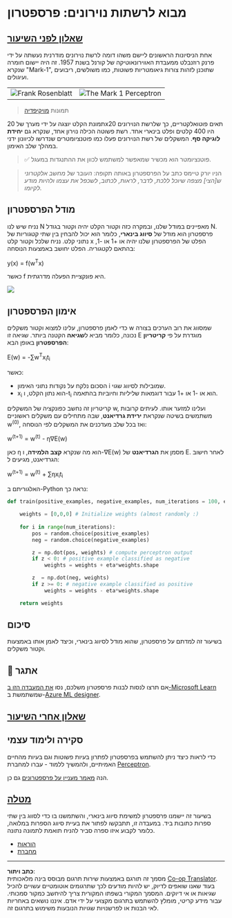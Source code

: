 <!--
CO_OP_TRANSLATOR_METADATA:
{
  "original_hash": "0c37770bba4fff3c71dc00eb261ee61b",
  "translation_date": "2025-08-28T19:48:41+00:00",
  "source_file": "lessons/3-NeuralNetworks/03-Perceptron/README.md",
  "language_code": "he"
}
-->
# מבוא לרשתות נוירונים: פרספטרון

## [שאלון לפני השיעור](https://ff-quizzes.netlify.app/en/ai/quiz/5)

אחת הניסיונות הראשונים ליישם משהו דומה לרשת נוירונים מודרנית נעשתה על ידי פרנק רוזנבלט ממעבדת האווירונאוטיקה של קורנל בשנת 1957. זה היה יישום חומרה שנקרא "Mark-1", שתוכנן לזהות צורות גיאומטריות פשוטות, כמו משולשים, ריבועים ועיגולים.

|      |      |
|--------------|-----------|
|<img src='images/Rosenblatt-wikipedia.jpg' alt='Frank Rosenblatt'/> | <img src='images/Mark_I_perceptron_wikipedia.jpg' alt='The Mark 1 Perceptron' />|

> תמונות [מויקיפדיה](https://en.wikipedia.org/wiki/Perceptron)

תמונת הקלט יוצגה על ידי מערך של 20x20 תאים פוטואלקטריים, כך שלרשת הנוירונים היו 400 קלטים ופלט בינארי אחד. רשת פשוטה הכילה נוירון אחד, שנקרא גם **יחידת לוגיקה סף**. המשקלים של רשת הנוירונים פעלו כמו פוטנציומטרים שנדרשו לכיוונון ידני במהלך שלב האימון.

> ✅ פוטנציומטר הוא מכשיר שמאפשר למשתמש לכוון את ההתנגדות במעגל.

> הניו יורק טיימס כתב על הפרספטרון באותה תקופה: *העובר של מחשב אלקטרוני ש[הצי] מצפה שיוכל ללכת, לדבר, לראות, לכתוב, לשכפל את עצמו ולהיות מודע לקיומו.*

## מודל הפרספטרון

נניח שיש לנו N מאפיינים במודל שלנו, ובמקרה כזה וקטור הקלט יהיה וקטור בגודל N. פרספטרון הוא מודל של **סיווג בינארי**, כלומר הוא יכול להבחין בין שתי קטגוריות של נתוני קלט. נניח שלכל וקטור קלט x הפלט של הפרספטרון שלנו יהיה או +1 או -1, בהתאם לקטגוריה. הפלט יחושב באמצעות הנוסחה:

y(x) = f(w<sup>T</sup>x)

כאשר f היא פונקציית הפעלה מדרגתית.

<!-- img src="http://www.sciweavers.org/tex2img.php?eq=f%28x%29%20%3D%20%5Cbegin%7Bcases%7D%0A%20%20%20%20%20%20%20%20%20%2B1%20%26%20x%20%5Cgeq%200%20%5C%5C%0A%20%20%20%20%20%20%20%20%20-1%20%26%20x%20%3C%200%0A%20%20%20%20%20%20%20%5Cend%7Bcases%7D%20%5C%5C%0A&bc=White&fc=Black&im=jpg&fs=12&ff=arev&edit=0" align="center" border="0" alt="f(x) = \begin{cases} +1 & x \geq 0 \\ -1 & x < 0 \end{cases} \\" width="154" height="50" / -->
<img src="images/activation-func.png"/>

## אימון הפרספטרון

כדי לאמן פרספטרון, עלינו למצוא וקטור משקלים w שמסווג את רוב הערכים בצורה נכונה, כלומר מביא ל**שגיאה** הקטנה ביותר. שגיאה זו E מוגדרת על פי **קריטריון הפרספטרון** באופן הבא:

E(w) = -∑w<sup>T</sup>x<sub>i</sub>t<sub>i</sub>

כאשר:

* הסכום נלקח על נקודות נתוני האימון i שמובילות לסיווג שגוי.
* x<sub>i</sub> הוא נתון הקלט, ו-t<sub>i</sub> הוא או -1 או +1 עבור דוגמאות שליליות וחיוביות בהתאמה.

קריטריון זה נחשב כפונקציה של המשקלים w, ועלינו למזער אותו. לעיתים קרובות משתמשים בשיטה שנקראת **ירידת גרדיאנט**, שבה מתחילים עם משקלים ראשוניים w<sup>(0)</sup>, ואז בכל שלב מעדכנים את המשקלים לפי הנוסחה:

w<sup>(t+1)</sup> = w<sup>(t)</sup> - η∇E(w)

כאן η הוא מה שנקרא **קצב הלמידה**, ו-∇E(w) מסמן את **הגרדיאנט** של E. לאחר חישוב הגרדיאנט, מגיעים ל:

w<sup>(t+1)</sup> = w<sup>(t)</sup> + ∑ηx<sub>i</sub>t<sub>i</sub>

האלגוריתם ב-Python נראה כך:

```python
def train(positive_examples, negative_examples, num_iterations = 100, eta = 1):

    weights = [0,0,0] # Initialize weights (almost randomly :)
        
    for i in range(num_iterations):
        pos = random.choice(positive_examples)
        neg = random.choice(negative_examples)

        z = np.dot(pos, weights) # compute perceptron output
        if z < 0: # positive example classified as negative
            weights = weights + eta*weights.shape

        z  = np.dot(neg, weights)
        if z >= 0: # negative example classified as positive
            weights = weights - eta*weights.shape

    return weights
```

## סיכום

בשיעור זה למדתם על פרספטרון, שהוא מודל לסיווג בינארי, וכיצד לאמן אותו באמצעות וקטור משקלים.

## 🚀 אתגר

אם תרצו לנסות לבנות פרספטרון משלכם, נסו [את המעבדה הזו ב-Microsoft Learn](https://docs.microsoft.com/en-us/azure/machine-learning/component-reference/two-class-averaged-perceptron?WT.mc_id=academic-77998-cacaste) שמשתמשת ב-[Azure ML designer](https://docs.microsoft.com/en-us/azure/machine-learning/concept-designer?WT.mc_id=academic-77998-cacaste).

## [שאלון אחרי השיעור](https://ff-quizzes.netlify.app/en/ai/quiz/6)

## סקירה ולימוד עצמי

כדי לראות כיצד ניתן להשתמש בפרספטרון לפתרון בעיות פשוטות וגם בעיות מהחיים האמיתיים, ולהמשיך ללמוד - עברו למחברת [Perceptron](Perceptron.ipynb).

הנה [מאמר מעניין על פרספטרונים](https://towardsdatascience.com/what-is-a-perceptron-basics-of-neural-networks-c4cfea20c590) גם כן.

## [מטלה](lab/README.md)

בשיעור זה יישמנו פרספטרון למשימת סיווג בינארי, והשתמשנו בו כדי לסווג בין שתי ספרות כתובות ביד. במעבדה זו, תתבקשו לפתור את בעיית סיווג הספרות במלואה, כלומר לקבוע איזו ספרה סביר להניח תואמת לתמונה נתונה.

* [הוראות](lab/README.md)
* [מחברת](lab/PerceptronMultiClass.ipynb)

---

**כתב ויתור**:  
מסמך זה תורגם באמצעות שירות תרגום מבוסס בינה מלאכותית [Co-op Translator](https://github.com/Azure/co-op-translator). בעוד שאנו שואפים לדיוק, יש להיות מודעים לכך שתרגומים אוטומטיים עשויים להכיל שגיאות או אי דיוקים. המסמך המקורי בשפתו המקורית צריך להיחשב כמקור סמכותי. עבור מידע קריטי, מומלץ להשתמש בתרגום מקצועי על ידי אדם. איננו נושאים באחריות לאי הבנות או לפרשנויות שגויות הנובעות משימוש בתרגום זה.